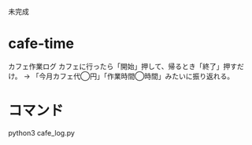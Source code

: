 未完成

# cafe-time
カフェ作業ログ
カフェに行ったら「開始」押して、帰るとき「終了」押すだけ。
→ 「今月カフェ代◯円」「作業時間◯時間」みたいに振り返れる。

# コマンド
python3 cafe_log.py
